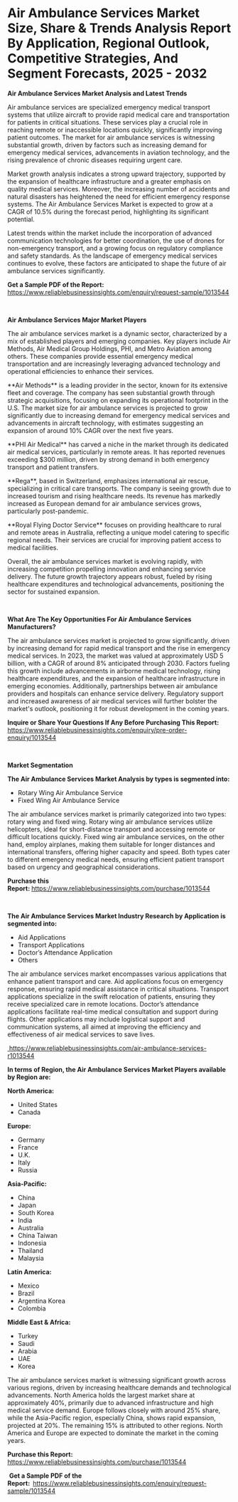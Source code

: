 <p><h1>Air Ambulance Services Market Size, Share & Trends Analysis Report By Application, Regional Outlook, Competitive Strategies, And Segment Forecasts, 2025 - 2032</h1></p><p><strong>Air Ambulance Services Market Analysis and Latest Trends</strong></p>
<p><p>Air ambulance services are specialized emergency medical transport systems that utilize aircraft to provide rapid medical care and transportation for patients in critical situations. These services play a crucial role in reaching remote or inaccessible locations quickly, significantly improving patient outcomes. The market for air ambulance services is witnessing substantial growth, driven by factors such as increasing demand for emergency medical services, advancements in aviation technology, and the rising prevalence of chronic diseases requiring urgent care.</p><p>Market growth analysis indicates a strong upward trajectory, supported by the expansion of healthcare infrastructure and a greater emphasis on quality medical services. Moreover, the increasing number of accidents and natural disasters has heightened the need for efficient emergency response systems. The Air Ambulance Services Market is expected to grow at a CAGR of 10.5% during the forecast period, highlighting its significant potential. </p><p>Latest trends within the market include the incorporation of advanced communication technologies for better coordination, the use of drones for non-emergency transport, and a growing focus on regulatory compliance and safety standards. As the landscape of emergency medical services continues to evolve, these factors are anticipated to shape the future of air ambulance services significantly.</p></p>
<p><strong>Get a Sample PDF of the Report:&nbsp;</strong> <a href="https://www.reliablebusinessinsights.com/enquiry/request-sample/1013544?utm_campaign=3073&utm_medium=2&utm_source=Github&utm_content=ia&utm_term=17042025&utm_id=air-ambulance-services">https://www.reliablebusinessinsights.com/enquiry/request-sample/1013544</a></p>
<p>&nbsp;</p>
<p><strong>Air Ambulance Services Major Market Players</strong></p>
<p><p>The air ambulance services market is a dynamic sector, characterized by a mix of established players and emerging companies. Key players include Air Methods, Air Medical Group Holdings, PHI, and Metro Aviation among others. These companies provide essential emergency medical transportation and are increasingly leveraging advanced technology and operational efficiencies to enhance their services.</p><p>**Air Methods** is a leading provider in the sector, known for its extensive fleet and coverage. The company has seen substantial growth through strategic acquisitions, focusing on expanding its operational footprint in the U.S. The market size for air ambulance services is projected to grow significantly due to increasing demand for emergency medical services and advancements in aircraft technology, with estimates suggesting an expansion of around 10% CAGR over the next five years.</p><p>**PHI Air Medical** has carved a niche in the market through its dedicated air medical services, particularly in remote areas. It has reported revenues exceeding $300 million, driven by strong demand in both emergency transport and patient transfers.</p><p>**Rega**, based in Switzerland, emphasizes international air rescue, specializing in critical care transports. The company is seeing growth due to increased tourism and rising healthcare needs. Its revenue has markedly increased as European demand for air ambulance services grows, particularly post-pandemic.</p><p>**Royal Flying Doctor Service** focuses on providing healthcare to rural and remote areas in Australia, reflecting a unique model catering to specific regional needs. Their services are crucial for improving patient access to medical facilities.</p><p>Overall, the air ambulance services market is evolving rapidly, with increasing competition propelling innovation and enhancing service delivery. The future growth trajectory appears robust, fueled by rising healthcare expenditures and technological advancements, positioning the sector for sustained expansion.</p></p>
<p>&nbsp;</p>
<p><strong>What Are The Key Opportunities For Air Ambulance Services Manufacturers?</strong></p>
<p><p>The air ambulance services market is projected to grow significantly, driven by increasing demand for rapid medical transport and the rise in emergency medical services. In 2023, the market was valued at approximately USD 5 billion, with a CAGR of around 8% anticipated through 2030. Factors fueling this growth include advancements in airborne medical technology, rising healthcare expenditures, and the expansion of healthcare infrastructure in emerging economies. Additionally, partnerships between air ambulance providers and hospitals can enhance service delivery. Regulatory support and increased awareness of air medical services will further bolster the market's outlook, positioning it for robust development in the coming years.</p></p>
<p><strong>Inquire or Share Your Questions If Any Before Purchasing This Report:</strong> <a href="https://www.reliablebusinessinsights.com/enquiry/pre-order-enquiry/1013544?utm_campaign=3073&utm_medium=2&utm_source=Github&utm_content=ia&utm_term=17042025&utm_id=air-ambulance-services">https://www.reliablebusinessinsights.com/enquiry/pre-order-enquiry/1013544</a></p>
<p>&nbsp;</p>
<p><strong>Market Segmentation</strong></p>
<p><strong>The Air Ambulance Services Market Analysis by types is segmented into:</strong></p>
<p><ul><li>Rotary Wing Air Ambulance Service</li><li>Fixed Wing Air Ambulance Service</li></ul></p>
<p><p>The air ambulance services market is primarily categorized into two types: rotary wing and fixed wing. Rotary wing air ambulance services utilize helicopters, ideal for short-distance transport and accessing remote or difficult locations quickly. Fixed wing air ambulance services, on the other hand, employ airplanes, making them suitable for longer distances and international transfers, offering higher capacity and speed. Both types cater to different emergency medical needs, ensuring efficient patient transport based on urgency and geographical considerations.</p></p>
<p><strong>Purchase this Report:&nbsp;</strong><a href="https://www.reliablebusinessinsights.com/purchase/1013544?utm_campaign=3073&utm_medium=2&utm_source=Github&utm_content=ia&utm_term=17042025&utm_id=air-ambulance-services">https://www.reliablebusinessinsights.com/purchase/1013544</a></p>
<p>&nbsp;</p>
<p><strong>The Air Ambulance Services Market Industry Research by Application is segmented into:</strong></p>
<p><ul><li>Aid Applications</li><li>Transport Applications</li><li>Doctor’s Attendance Application</li><li>Others</li></ul></p>
<p><p>The air ambulance services market encompasses various applications that enhance patient transport and care. Aid applications focus on emergency response, ensuring rapid medical assistance in critical situations. Transport applications specialize in the swift relocation of patients, ensuring they receive specialized care in remote locations. Doctor’s attendance applications facilitate real-time medical consultation and support during flights. Other applications may include logistical support and communication systems, all aimed at improving the efficiency and effectiveness of air medical services to save lives.</p></p>
<p><a href="https://www.reliablebusinessinsights.com/air-ambulance-services-r1013544?utm_campaign=3073&utm_medium=2&utm_source=Github&utm_content=ia&utm_term=17042025&utm_id=air-ambulance-services">&nbsp;https://www.reliablebusinessinsights.com/air-ambulance-services-r1013544</a></p>
<p><strong>In terms of Region, the Air Ambulance Services Market Players available by Region are:</strong></p>
<p>
    <p> <strong> North America: </strong>
        <ul>
            <li>United States</li>
            <li>Canada</li>
        </ul>
        </p> 
    <p> <strong> Europe: </strong>
        <ul>
            <li>Germany</li>
            <li>France</li>
            <li>U.K.</li>
            <li>Italy</li>
            <li>Russia</li>
        </ul>
        </p> 
    <p> <strong> Asia-Pacific: </strong>
        <ul>
            <li>China</li>
            <li>Japan</li>
            <li>South Korea</li>
            <li>India</li>
            <li>Australia</li>
            <li>China Taiwan</li>
            <li>Indonesia</li>
            <li>Thailand</li>
            <li>Malaysia</li>
        </ul>
        </p> 
    <p> <strong> Latin America: </strong>
        <ul>
            <li>Mexico</li>
            <li>Brazil</li>
            <li>Argentina Korea</li>
            <li>Colombia</li>
        </ul>
        </p> 
    <p> <strong> Middle East & Africa: </strong>
        <ul>
            <li>Turkey</li>
            <li>Saudi</li>
            <li>Arabia</li>
            <li>UAE</li>
            <li>Korea</li>
        </ul>
    </p>
    </p>
<p><p>The air ambulance services market is witnessing significant growth across various regions, driven by increasing healthcare demands and technological advancements. North America holds the largest market share at approximately 40%, primarily due to advanced infrastructure and high medical service demand. Europe follows closely with around 25% share, while the Asia-Pacific region, especially China, shows rapid expansion, projected at 20%. The remaining 15% is attributed to other regions. North America and Europe are expected to dominate the market in the coming years.</p></p>
<p><strong>Purchase this Report: </strong><a href="https://www.reliablebusinessinsights.com/purchase/1013544?utm_campaign=3073&utm_medium=2&utm_source=Github&utm_content=ia&utm_term=17042025&utm_id=air-ambulance-services">https://www.reliablebusinessinsights.com/purchase/1013544</a></p>
<p>&nbsp;<strong>Get a Sample PDF of the Report:&nbsp;&nbsp;</strong><a href="https://www.reliablebusinessinsights.com/enquiry/request-sample/1013544?utm_campaign=3073&utm_medium=2&utm_source=Github&utm_content=ia&utm_term=17042025&utm_id=air-ambulance-services">https://www.reliablebusinessinsights.com/enquiry/request-sample/1013544</a></p>
<p><strong></strong></p>
<p><p></p><p></p><p></p></p>